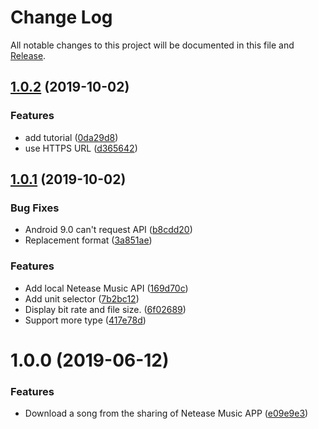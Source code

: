 # Change Log

All notable changes to this project will be documented in this file and [Release](https://github.com/moeshin/dsyyy/releases).

<a name="log"></a>
<a name="v1.0.2"></a>
## [1.0.2](https://github.com/moeshin/dsyyy/compare/v1.0.1...v1.0.2) (2019-10-02)


### Features

* add tutorial ([0da29d8](https://github.com/moeshin/dsyyy/commit/0da29d8))
* use HTTPS URL ([d365642](https://github.com/moeshin/dsyyy/commit/d365642))

<a name="v1.0.1"></a>
## [1.0.1](https://github.com/moeshin/dsyyy/compare/v1.0.0...v1.0.1) (2019-10-02)


### Bug Fixes

* Android 9.0 can't request API ([b8cdd20](https://github.com/moeshin/dsyyy/commit/b8cdd20))
* Replacement format ([3a851ae](https://github.com/moeshin/dsyyy/commit/3a851ae))


### Features

* Add local Netease Music API ([169d70c](https://github.com/moeshin/dsyyy/commit/169d70c))
* Add unit selector ([7b2bc12](https://github.com/moeshin/dsyyy/commit/7b2bc12))
* Display bit rate and file size. ([6f02689](https://github.com/moeshin/dsyyy/commit/6f02689))
* Support more type ([417e78d](https://github.com/moeshin/dsyyy/commit/417e78d))

<a name="v1.0.1"></a>
# 1.0.0 (2019-06-12)


### Features

* Download a song from the sharing of  Netease Music APP ([e09e9e3](https://github.com/moeshin/dsyyy/commit/e09e9e3))

